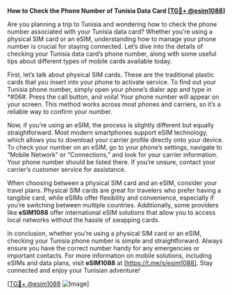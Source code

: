 **How to Check the Phone Number of Tunisia Data Card [[TG💪+ @esim1088](https://t.me/s/esim1088)]**

Are you planning a trip to Tunisia and wondering how to check the phone number associated with your Tunisia data card? Whether you’re using a physical SIM card or an eSIM, understanding how to manage your phone number is crucial for staying connected. Let’s dive into the details of checking your Tunisia data card’s phone number, along with some useful tips about different types of mobile cards available today.

First, let’s talk about physical SIM cards. These are the traditional plastic cards that you insert into your phone to activate service. To find out your Tunisia phone number, simply open your phone’s dialer app and type in *#06#. Press the call button, and voila! Your phone number will appear on your screen. This method works across most phones and carriers, so it’s a reliable way to confirm your number.

Now, if you’re using an eSIM, the process is slightly different but equally straightforward. Most modern smartphones support eSIM technology, which allows you to download your carrier profile directly onto your device. To check your number on an eSIM, go to your phone’s settings, navigate to “Mobile Network” or “Connections,” and look for your carrier information. Your phone number should be listed there. If you’re unsure, contact your carrier’s customer service for assistance.

When choosing between a physical SIM card and an eSIM, consider your travel plans. Physical SIM cards are great for travelers who prefer having a tangible card, while eSIMs offer flexibility and convenience, especially if you’re switching between multiple countries. Additionally, some providers like **eSIM1088** offer international eSIM solutions that allow you to access local networks without the hassle of swapping cards.

In conclusion, whether you’re using a physical SIM card or an eSIM, checking your Tunisia phone number is simple and straightforward. Always ensure you have the correct number handy for any emergencies or important contacts. For more information on mobile solutions, including eSIMs and data plans, visit **eSIM1088** at [https://t.me/s/esim1088]. Stay connected and enjoy your Tunisian adventure!

[[TG💪+ @esim1088](https://t.me/s/esim1088) ![Image](https://i.postimg.cc/Y0z9fWf4/image.png)]